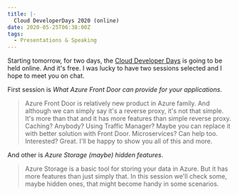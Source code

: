 ```yaml
---
title: |-
  Cloud DeveloperDays 2020 (online)
date: 2020-05-25T06:38:00Z
tags:
  - Presentations & Speaking
---
```

Starting tomorrow, for two days, the [Cloud Developer Days][1] is going to be held online. And it's free. I was lucky to have two sessions selected and I hope to meet you on chat.

<!-- excerpt -->

First session is _What Azure Front Door can provide for your applications_.

> Azure Front Door is relatively new product in Azure family. And although we can simply say it's a reverse proxy, it's not that simple. It's more than that and it has more features than simple reverse proxy. Caching? Anybody? Using Traffic Manager? Maybe you can replace it with better solution with Front Door. Microservices? Can help too. Interested? Great. I'll be happy to show you all of this and more.

And other is _Azure Storage (maybe) hidden features_.

> Azure Storage is a basic tool for storing your data in Azure. But it has more features than just simply that. In this session we'll check some, maybe hidden ones, that might become handy in some scenarios.

[1]: http://cloud.developerdays.pl/